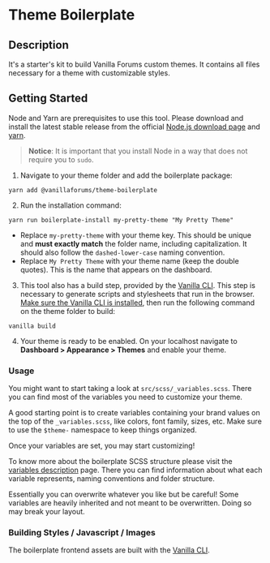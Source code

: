 # Theme Boilerplate


## Description

It's a  starter's kit to build Vanilla Forums custom themes. It contains all files necessary for a theme with customizable styles.

## Getting Started

Node and Yarn are prerequisites to use this tool. Please download and install the latest stable release from the official [Node.js download page](http://nodejs.org/download/) and [yarn](https://yarnpkg.com/en/docs/install).

> **Notice**: It is important that you install Node in a way that does not require you to `sudo`.



1. Navigate to your theme folder and add the boilerplate package:

  ```
  yarn add @vanillaforums/theme-boilerplate
  ```

2. Run the installation command:

  ```
  yarn run boilerplate-install my-pretty-theme "My Pretty Theme"
  ```

  - Replace `my-pretty-theme` with your theme key. This should be unique and **must exactly match** the folder name, including capitalization. It should also follow the `dashed-lower-case` naming convention.
  - Replace `My Pretty Theme` with your theme name (keep the double quotes). This is the name that appears on the dashboard.

3. This tool also has a build step, provided by the [Vanilla CLI](https://docs.vanillaforums.com/developer/vanilla-cli/). This step is necessary to generate scripts and stylesheets that run in the browser.
   [Make sure the Vanilla CLI is installed](https://docs.vanillaforums.com/developer/vanilla-cli/installation), then run the following command on the theme folder to build:

  ```
  vanilla build
  ```

4. Your theme is ready to be enabled. On your localhost navigate to **Dashboard > Appearance > Themes** and enable your theme.

### Usage

You might want to start taking a look at `src/scss/_variables.scss`. There you can find most of the variables you need to customize your theme.

A good starting point is to create variables containing your brand values on the top of the `_variables.scss`, like colors, font family, sizes, etc. Make sure to use the  `$theme-` namespace to keep things organized.

Once your variables are set, you may start customizing!

To know more about the boilerplate SCSS structure please visit the [variables description](https://docs.vanillaforums.com/developer/theme-boilerplate/sctructure-variables/) page.
There you can find information about what each variable represents, naming conventions and folder structure.

Essentially you can overwrite whatever you like but be careful! Some variables are heavily inherited and not meant to be overwritten. Doing so may break your layout.

### Building Styles / Javascript / Images

The boilerplate frontend assets are built with the [Vanilla CLI](https://docs.vanillaforums.com/developer/vanilla-cli/).